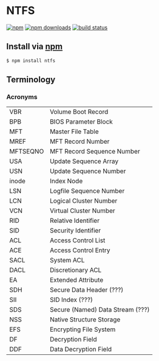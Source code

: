 # NTFS
[![npm](http://img.shields.io/npm/v/ntfs.svg?style=flat-square)](https://npmjs.com/ntfs)
[![npm downloads](http://img.shields.io/npm/dm/ntfs.svg?style=flat-square)](https://npmjs.com/ntfs)
[![build status](http://img.shields.io/travis/jhermsmeier/node-ntfs.svg?style=flat-square)](https://travis-ci.org/jhermsmeier/node-ntfs)

## Install via [npm](https://npmjs.com)

```sh
$ npm install ntfs
```

## Terminology

### Acronyms

|          |                                  |
|----------|----------------------------------|
| VBR      | Volume Boot Record |
| BPB      | BIOS Parameter Block |
| MFT      | Master File Table |
| MREF     | MFT Record Number |
| MFTSEQNO | MFT Record Sequence Number |
| USA      | Update Sequence Array |
| USN      | Update Sequence Number |
| inode    | Index Node |
| LSN      | Logfile Sequence Number |
| LCN      | Logical Cluster Number |
| VCN      | Virtual Cluster Number |
| RID      | Relative Identifier |
| SID      | Security Identifier |
| ACL      | Access Control List |
| ACE      | Access Control Entry |
| SACL     | System ACL |
| DACL     | Discretionary ACL |
| EA       | Extended Attribute |
| SDH      | Secure Data Header (???) |
| SII      | SID Index (???) |
| SDS      | Secure (Named) Data Stream (???) |
| NSS      | Native Structure Storage |
| EFS      | Encrypting File System |
| DF       | Decryption Field |
| DDF      | Data Decryption Field |
